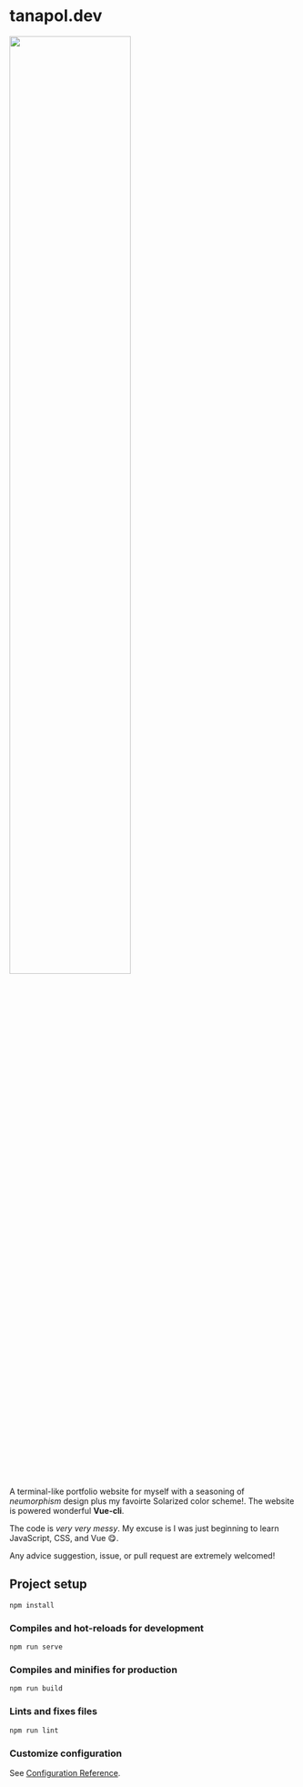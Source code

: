 # tanapol.dev

<img src="https://user-images.githubusercontent.com/1210722/75607388-034f9780-5b3a-11ea-8714-4c45cc87739b.gif" width="65%">

A terminal-like portfolio website for myself with a seasoning of *neumorphism* design plus my favoirte Solarized color scheme!. The website is powered wonderful **Vue-cli**.

The code is *very very messy*. My excuse is I was just beginning to learn JavaScript, CSS, and Vue 😋.

Any advice suggestion, issue, or pull request are extremely welcomed!

## Project setup
```
npm install
```

### Compiles and hot-reloads for development
```
npm run serve
```

### Compiles and minifies for production
```
npm run build
```

### Lints and fixes files
```
npm run lint
```

### Customize configuration
See [Configuration Reference](https://cli.vuejs.org/config/).
